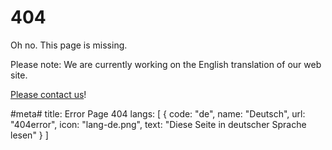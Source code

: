# 404

Oh no. This page is missing.

Please note: We are currently working on the English translation of our web site.

[Please contact us](/en:contact)!

#meta#
title: Error Page 404
langs: [
    { code: "de", name: "Deutsch", url: "404error", icon: "lang-de.png", text: "Diese Seite in deutscher Sprache lesen" }
]

